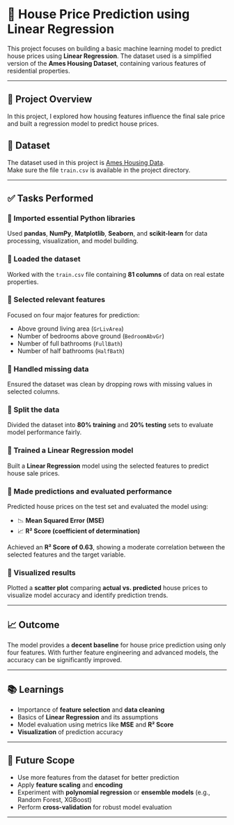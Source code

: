 # 🏡 House Price Prediction using Linear Regression

This project focuses on building a basic machine learning model to predict house prices using **Linear Regression**. The dataset used is a simplified version of the **Ames Housing Dataset**, containing various features of residential properties.

---

## 📌 Project Overview

In this project, I explored how housing features influence the final sale price and built a regression model to predict house prices.

## 📁 Dataset
The dataset used in this project is [Ames Housing Data](https://www.kaggle.com/c/house-prices-advanced-regression-techniques/data).  
Make sure the file `train.csv` is available in the project directory.

---

## ✅ Tasks Performed

### 🔹 Imported essential Python libraries
Used **pandas**, **NumPy**, **Matplotlib**, **Seaborn**, and **scikit-learn** for data processing, visualization, and model building.

### 🔹 Loaded the dataset
Worked with the `train.csv` file containing **81 columns** of data on real estate properties.

### 🔹 Selected relevant features
Focused on four major features for prediction:
- Above ground living area (`GrLivArea`)
- Number of bedrooms above ground (`BedroomAbvGr`)
- Number of full bathrooms (`FullBath`)
- Number of half bathrooms (`HalfBath`)

### 🔹 Handled missing data
Ensured the dataset was clean by dropping rows with missing values in selected columns.

### 🔹 Split the data
Divided the dataset into **80% training** and **20% testing** sets to evaluate model performance fairly.

### 🔹 Trained a Linear Regression model
Built a **Linear Regression** model using the selected features to predict house sale prices.

### 🔹 Made predictions and evaluated performance
Predicted house prices on the test set and evaluated the model using:
- 📉 **Mean Squared Error (MSE)**
- 📈 **R² Score (coefficient of determination)**

Achieved an **R² Score of 0.63**, showing a moderate correlation between the selected features and the target variable.

### 🔹 Visualized results
Plotted a **scatter plot** comparing **actual vs. predicted** house prices to visualize model accuracy and identify prediction trends.

---

## 📈 Outcome

The model provides a **decent baseline** for house price prediction using only four features. With further feature engineering and advanced models, the accuracy can be significantly improved.

---

## 📚 Learnings

- Importance of **feature selection** and **data cleaning**
- Basics of **Linear Regression** and its assumptions
- Model evaluation using metrics like **MSE** and **R² Score**
- **Visualization** of prediction accuracy

---

## 🚀 Future Scope

- Use more features from the dataset for better prediction
- Apply **feature scaling** and **encoding**
- Experiment with **polynomial regression** or **ensemble models** (e.g., Random Forest, XGBoost)
- Perform **cross-validation** for robust model evaluation

---

